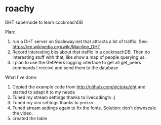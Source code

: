 # roachy
DHT supernode to learn cockroachDB

Plan:

1. run a DHT server on Scaleway.net that attracts a lot of traffic. See: https://en.wikipedia.org/wiki/Mainline_DHT
1. Record interesting bits about that traffic in a cockroachDB. Then do interesting stuff with that, like show a map of people querying us.
2. I plan to use the GetPeers logging interface to get all get_peers commands I receive and send them to the database

What I've done:

1. Copied the example code from http://github.com/nictuku/dht and started to adapt it to my needs
2. Tuned my stream settings thanks to livecodingtv :)
3. Tuned my vim settings thanks to `proton`
4. Tuned stream settings again to fix the fonts. Solution: don't downscale the video.
5. created the table
